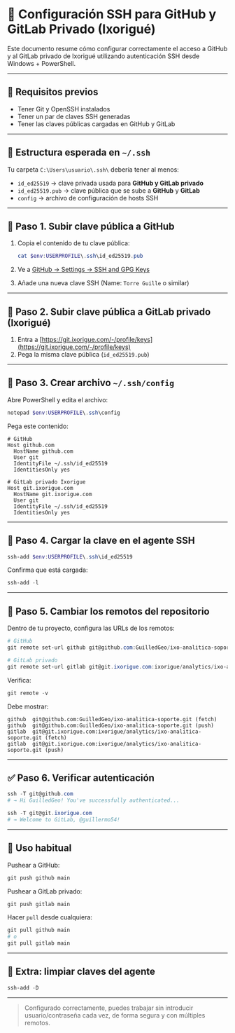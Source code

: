 
# 🔐 Configuración SSH para GitHub y GitLab Privado (Ixorigué)

Este documento resume cómo configurar correctamente el acceso a GitHub y al GitLab privado de Ixorigué utilizando autenticación SSH desde Windows + PowerShell.

---

## 🧰 Requisitos previos

- Tener Git y OpenSSH instalados
- Tener un par de claves SSH generadas
- Tener las claves públicas cargadas en GitHub y GitLab

---

## 📁 Estructura esperada en `~/.ssh`

Tu carpeta `C:\Users\usuario\.ssh\` debería tener al menos:

- `id_ed25519` → clave privada usada para **GitHub y GitLab privado**
- `id_ed25519.pub` → clave pública que se sube a **GitHub** y **GitLab**
- `config` → archivo de configuración de hosts SSH

---

## 📌 Paso 1. Subir clave pública a GitHub

1. Copia el contenido de tu clave pública:

   ```powershell
   cat $env:USERPROFILE\.ssh\id_ed25519.pub
   ```

2. Ve a [GitHub → Settings → SSH and GPG Keys](https://github.com/settings/keys)
3. Añade una nueva clave SSH (Name: `Torre Guille` o similar)

---

## 📌 Paso 2. Subir clave pública a GitLab privado (Ixorigué)

1. Entra a [https://git.ixorigue.com/-/profile/keys](https://git.ixorigue.com/-/profile/keys)
2. Pega la misma clave pública (`id_ed25519.pub`)

---

## 📝 Paso 3. Crear archivo `~/.ssh/config`

Abre PowerShell y edita el archivo:

```powershell
notepad $env:USERPROFILE\.ssh\config
```

Pega este contenido:

```ssh
# GitHub
Host github.com
  HostName github.com
  User git
  IdentityFile ~/.ssh/id_ed25519
  IdentitiesOnly yes

# GitLab privado Ixorigue
Host git.ixorigue.com
  HostName git.ixorigue.com
  User git
  IdentityFile ~/.ssh/id_ed25519
  IdentitiesOnly yes
```

---

## 🔐 Paso 4. Cargar la clave en el agente SSH

```powershell
ssh-add $env:USERPROFILE\.ssh\id_ed25519
```

Confirma que está cargada:

```powershell
ssh-add -l
```

---

## 🔄 Paso 5. Cambiar los remotos del repositorio

Dentro de tu proyecto, configura las URLs de los remotos:

```powershell
# GitHub
git remote set-url github git@github.com:GuilledGeo/ixo-analitica-soporte.git

# GitLab privado
git remote set-url gitlab git@git.ixorigue.com:ixorigue/analytics/ixo-analitica-soporte.git
```

Verifica:

```powershell
git remote -v
```

Debe mostrar:

```
github  git@github.com:GuilledGeo/ixo-analitica-soporte.git (fetch)
github  git@github.com:GuilledGeo/ixo-analitica-soporte.git (push)
gitlab  git@git.ixorigue.com:ixorigue/analytics/ixo-analitica-soporte.git (fetch)
gitlab  git@git.ixorigue.com:ixorigue/analytics/ixo-analitica-soporte.git (push)
```

---

## ✅ Paso 6. Verificar autenticación

```powershell
ssh -T git@github.com
# → Hi GuilledGeo! You've successfully authenticated...

ssh -T git@git.ixorigue.com
# → Welcome to GitLab, @guillermo54!
```

---

## 🚀 Uso habitual

Pushear a GitHub:

```powershell
git push github main
```

Pushear a GitLab privado:

```powershell
git push gitlab main
```

Hacer `pull` desde cualquiera:

```powershell
git pull github main
# o
git pull gitlab main
```

---

## 🧹 Extra: limpiar claves del agente

```powershell
ssh-add -D
```

---

> Configurado correctamente, puedes trabajar sin introducir usuario/contraseña cada vez, de forma segura y con múltiples remotos.
